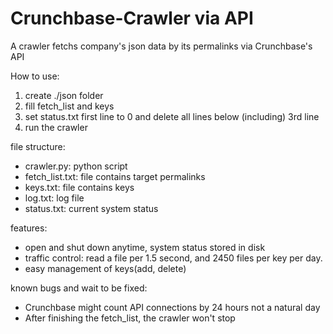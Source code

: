 Crunchbase-Crawler via API
===========================

A crawler fetchs company's json data by its permalinks via Crunchbase's API

How to use:
1. create ./json folder
2. fill fetch_list and keys
3. set status.txt first line to 0 and delete all lines below (including) 3rd line
4. run the crawler

file structure:
- crawler.py: python script
- fetch_list.txt: file contains target permalinks
- keys.txt: file contains keys
- log.txt: log file
- status.txt: current system status

features:
- open and shut down anytime, system status stored in disk
- traffic control: read a file per 1.5 second, and 2450 files per key per day.
- easy management of keys(add, delete)

known bugs and wait to be fixed:
- Crunchbase might count API connections by 24 hours not a natural day
- After finishing the fetch_list, the crawler won't stop
